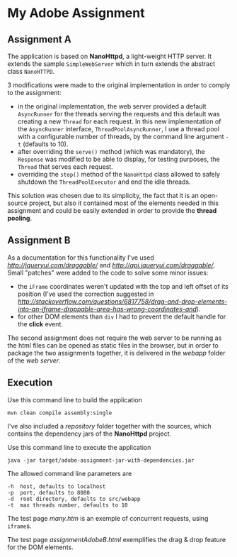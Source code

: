 My Adobe Assignment
==========

Assignment A
-------------------

The application is based on **NanoHttpd**, a light-weight HTTP server. It extends the sample `SimpleWebServer` which in turn extends the abstract class `NanoHTTPD`.

3 modifications were made to the original implementation in order to comply to the assignment:
- in the original implementation, the web server provided a default `AsyncRunner` for the threads serving the requests and this default was creating a new `Thread` for each request. In this new implementation of the `AsyncRunner` interface, `ThreadPoolAsyncRunner`, I use a thread pool with a configurable number of threads, by the command line argument `-t` (defaults to 10).
- after overriding the `serve()` method (which was mandatory), the `Response` was modified to be able to display, for testing purposes, the `Thread` that serves each request.
- overriding the `stop()` method of the `NanoHttpd` class allowed to safely shutdown the `ThreadPoolExecutor` and end the idle threads.

This solution was chosen due to its simplicity, the fact that it is an open-source project, but also it contained most of the elements needed in this assignment and could be easily extended in order to provide the **thread pooling**. 

Assignment B
-------------------

As a documentation for this functionality I've used *http://jqueryui.com/draggable/* and *http://api.jqueryui.com/draggable/*. Small "patches" were added to the code to solve some minor issues:
- the `iFrame` coordinates weren't updated with the top and left offset of its position (I've used the correction suggested in *http://stackoverflow.com/questions/6817758/drag-and-drop-elements-into-an-iframe-droppable-area-has-wrong-coordinates-and*).
- for other DOM elements than `div` I had to prevent the default handle for the **click** event.

The second assignment does not require the web server to be running as the html files can be opened as static files in the browser, but in order to package the two assignments together, it is delivered in the *webapp* folder of the *web server*.

Execution
-------------------

Use this command line to build the application

	mvn clean compile assembly:single

I've also included a *repository* folder together with the sources, which contains the dependency jars of the **NanoHttpd** project.

Use this command line to execute the application

	java -jar target/adobe-assignment-jar-with-dependencies.jar

The allowed command line parameters are

	-h	host, defaults to localhost
	-p	port, defaults to 8080
	-d	root directory, defaults to src/webapp
	-t	max threads number, defaults to 10
	
The test page *many.htm* is an exemple of concurrent requests, using `iframe`s.

The test page *assignmentAdobeB.html* exemplifies the drag & drop feature for the DOM elements.